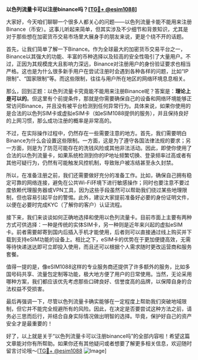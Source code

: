 **以色列流量卡可以注册binance吗？[[TG💪+ @esim1088](https://t.me/s/esim1088)]**

大家好，今天咱们聊聊一个很多人都关心的问题——以色列流量卡能不能用来注册Binance（币安）。这事儿听起来简单，但其实涉及不少细节和背景知识，尤其是对于那些想在加密货币交易市场里大展身手的朋友来说，更是个绕不开的话题。

首先，让我们简单了解一下Binance。作为全球最大的加密货币交易平台之一，Binance以其强大的功能、丰富的币种选择以及较高的安全性吸引了大量用户。不过，正因为其规模庞大且影响力深远，Binance对注册用户的身份验证要求也相当严格。这也是为什么很多新手用户在尝试注册时会遇到各种各样的问题，比如“IP限制”、“国家限制”等。而这些限制，往往与用户所在地区的网络环境息息相关。

那么，回到正题：以色列流量卡究竟能不能用来注册Binance呢？答案是：**理论上是可以的**。但这里有个前提条件，那就是你需要确保自己的设备和网络环境能够正常访问Binance，并且没有被平台检测到任何异常行为。具体来说，如果你使用的是合法的以色列SIM卡或虚拟eSIM卡（如eSIM1088提供的服务），并且保持良好的上网习惯，那么成功注册的概率是非常高的。

不过，在实际操作过程中，仍然存在一些需要注意的地方。首先，我们需要明白Binance为什么会设置这些限制。一方面，这是为了遵守各国法律法规的要求；另一方面，则是为了防范可能存在的洗钱风险或其他非法活动。因此，即使你使用了合法的以色列流量卡，如果系统检测到你的IP地址频繁切换、登录频率过高或者有其他可疑行为，仍然有可能触发风控机制，导致账户被冻结甚至永久封禁。

所以，在准备注册之前，我们还需要做好充分的准备工作。比如，确保自己拥有稳定可靠的网络连接，避免在公共Wi-Fi环境下进行敏感操作；同时也要注意不要过度依赖代理服务器或VPN工具，因为这些手段虽然可以帮助我们绕过某些地理限制，但也容易引起平台的警惕。此外，建议大家提前准备好必要的身份证明文件，以便在必要时完成KYC（了解你的客户）认证流程。

接下来，我们来谈谈如何正确地选择和使用以色列流量卡。目前市面上主要有两种方式可供选择：一种是传统的实体SIM卡，另一种则是近年来兴起的虚拟eSIM卡。前者需要邮寄到国内后插入手机才能使用，后者则可以直接通过线上购买并下载到支持eSIM功能的设备上。相比之下，eSIM卡的优势在于更加便捷高效，无需等待快递送达即可立即投入使用，而且还可以根据个人需求随时更改运营商和服务套餐。

值得一提的是，像eSIM1088这样的专业服务商还提供了许多额外的服务，比如多国号码共享、流量包定制等功能，极大地方便了用户的日常使用。当然，无论采用哪种方案，我们都应该优先考虑那些口碑良好、信誉度高的品牌，以保障自身的合法权益不受损害。

最后再强调一下，尽管以色列流量卡确实能够在一定程度上帮助我们突破地域限制，但它并不能完全规避所有的风险。因此，在决定是否要尝试这种方法之前，请务必三思而后行，并结合自身实际情况做出明智的选择。毕竟，保护好自己的资产安全才是最重要的！

好了，以上就是关于“以色列流量卡可以注册binance吗”的全部内容啦！希望这篇文章能对你有所帮助。如果你还有其他疑问或者想要了解更多相关信息，欢迎随时留言讨论哦～[[TG💪+ @esim1088](https://t.me/s/esim1088) ![Image](https://i.postimg.cc/4NQfJmqS/Snipaste-2025-05-13-00-14-12.png)]